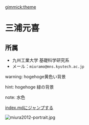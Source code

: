 [gimmick:theme](spacelab)

# 三浦元喜

## 所属

- 九州工業大学 基礎科学研究系
- メール：`miuramo@mns.kyutech.ac.jp`

warning: hogehoge黄色い背景

hint: hogehoge 緑の背景

note: 水色

[index.mdにジャンプする](index.md)

![](img/miura2012-portrait.jpg "miura2012-portrait.jpg")
